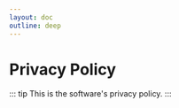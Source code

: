```yaml
---
layout: doc
outline: deep
---
```


# Privacy Policy

::: tip
This is the software's privacy policy.
:::
